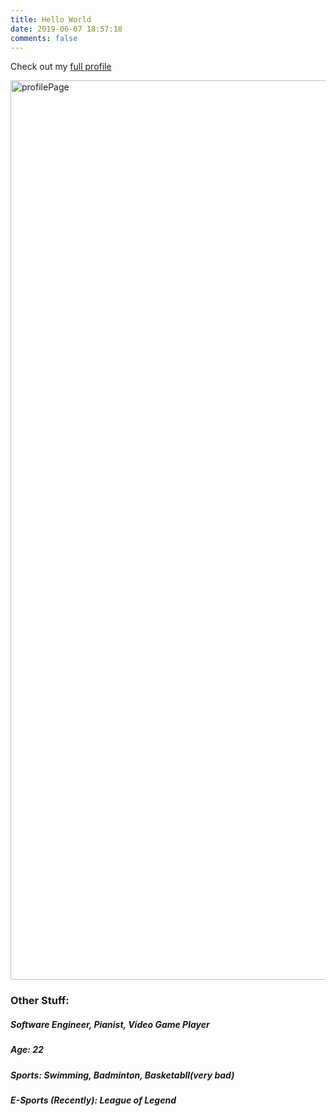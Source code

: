 ```yaml
---
title: Hello World
date: 2019-06-07 18:57:18
comments: false
---
```


Check out my [full profile](https://liamli.me)

<img width="1439" alt="profilePage" src="https://user-images.githubusercontent.com/22510193/59141204-8f42e300-895d-11e9-9a20-02df8e673969.png">


### Other Stuff: 

##### Software Engineer, Pianist, Video Game Player

##### Age: 22

##### Sports: Swimming, Badminton, Basketabll(very bad)

##### E-Sports (Recently): League of Legend








